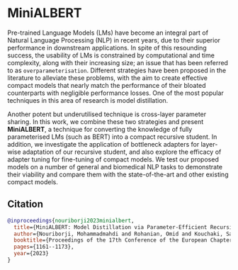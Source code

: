 # MiniALBERT

Pre-trained Language Models (LMs) have become an integral part of Natural Language Processing (NLP) in recent years, due to their superior performance in downstream applications. In spite of this resounding success, the usability of LMs is constrained by computational and time complexity, along with their increasing size; an issue that has been referred to as `overparameterisation`. Different strategies have been proposed in the literature to alleviate these problems, with the aim to create effective compact models that nearly match the performance of their bloated counterparts with negligible performance losses. One of the most popular techniques in this area of research is model distillation.

Another potent but underutilised technique is cross-layer parameter sharing. In this work, we combine these two strategies and present **MiniALBERT**, a technique for converting the knowledge of fully parameterised LMs (such as BERT) into a compact recursive student. In addition, we investigate the application of bottleneck adapters for layer-wise adaptation of our recursive student, and also explore the efficacy of adapter tuning for fine-tuning of compact models. We test our proposed models on a number of general and biomedical NLP tasks to demonstrate their viability and compare them with the state-of-the-art and other existing compact models.

## Citation
```bibtex
@inproceedings{nouriborji2023minialbert,
  title={MiniALBERT: Model Distillation via Parameter-Efficient Recursive Transformers},
  author={Nouriborji, Mohammadmahdi and Rohanian, Omid and Kouchaki, Samaneh and Clifton, David A},
  booktitle={Proceedings of the 17th Conference of the European Chapter of the Association for Computational Linguistics},
  pages={1161--1173},
  year={2023}
}
```
